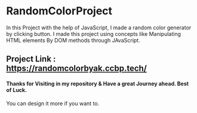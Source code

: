 # RandomColorProject
In this Project with the help of JavaScript, I made a random color generator by clicking button. I made this project using concepts like Manipulating HTML elements By DOM methods through JAvaScript.

## Project Link : https://randomcolorbyak.ccbp.tech/

#### Thanks for Visiting in my repository & Have a great Journey ahead. Best of Luck.
You can design it more if you want to.
